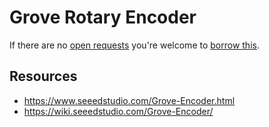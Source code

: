 # Grove Rotary Encoder
If there are no [open requests](../../../../issues?q=is%3Aissue+is%3Aopen+%22Grove+Rotary+Encoder%22+in%3Atitle) you're welcome to [borrow this](../../../../issues/new?title=Borrow+request+for+Grove+Rotary+Encoder&body=1+piece+of+%5Bthis%5D%28..%2Fblob%2Fmain%2F.%2FHardware%2FSensors%2FGrove_Rotary_Encoder.md%29+for+~2+weeks.).

## Resources
- https://www.seeedstudio.com/Grove-Encoder.html
- https://wiki.seeedstudio.com/Grove-Encoder/
